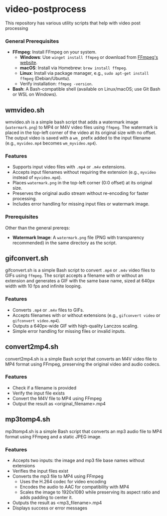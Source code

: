 # video-postprocess

This repository has various utility scripts that help with video post processing



### General Prerequisites
- **FFmpeg**: Install FFmpeg on your system.
  - **Windows**: Use `winget install ffmpeg` or download from [FFmpeg's website](https://ffmpeg.org/download.html).
  - **macOS**: Install via Homebrew: `brew install ffmpeg`.
  - **Linux**: Install via package manager, e.g., `sudo apt-get install ffmpeg` (Debian/Ubuntu).
  - Verify installation: `ffmpeg -version`.
 - **Bash**: A Bash-compatible shell (available on Linux/macOS; use Git Bash or WSL on Windows).




 
## wmvideo.sh

wmvideo.sh is a simple bash script that adds a watermark image (`watermark.png`) to MP4 or M4V video files using `ffmpeg`. The watermark is placed in the top-left corner of the video at its original size with no offset. The output video is saved with a `wm_` prefix added to the input filename (e.g., `myvideo.mp4` becomes `wm_myvideo.mp4`).

### Features
- Supports input video files with `.mp4` or `.m4v` extensions.
- Accepts input filenames without requiring the extension (e.g., `myvideo` instead of `myvideo.mp4`).
- Places `watermark.png` in the top-left corner (0:0 offset) at its original size.
- Preserves the original audio stream without re-encoding for faster processing.
- Includes error handling for missing input files or watermark image.

### Prerequisites
Other than the general prereqs:
- **Watermark Image**: A `watermark.png` file (PNG with transparency recommended) in the same directory as the script.





## gifconvert.sh

gifconvert.sh is a simple Bash script to convert `.mp4` or `.m4v` video files to GIFs using `ffmpeg`. The script accepts a filename with or without an extension and generates a GIF with the same base name, sized at 640px width with 10 fps and infinite looping.

### Features
- Converts `.mp4` or `.m4v` files to GIFs.
- Accepts filenames with or without extensions (e.g., `gifconvert video` or `gifconvert video.mp4`).
- Outputs a 640px-wide GIF with high-quality Lanczos scaling.
- Simple error handling for missing files or invalid inputs.


## convert2mp4.sh

convert2mp4.sh is a simple Bash script that converts an M4V video file to MP4 format using FFmpeg, preserving the original video and audio codecs.

### Features 

- Check if a filename is provided
- Verify the input file exists
- Convert the M4V file to MP4 using FFmpeg
- Output the result as <original_filename>.mp4


## mp3tomp4.sh

mp3tomp4.sh is a simple Bash script that converts an mp3 audio file to MP4 format using FFmpeg and a static JPEG image. 

### Features 

- Accepts two inputs: the image and mp3 file base names without extensions
- Verifies the input files exist
- Converts the mp3 file to MP4 using FFmpeg
    - Uses the H.264 codec for video encoding
    - Encodes the audio to AAC for compatibility with MP4
    - Scales the image to 1920x1080 while preserving its aspect ratio and adds padding to center it.
- Outputs the result as <mp3_filename>.mp4
- Displays success or error messages
